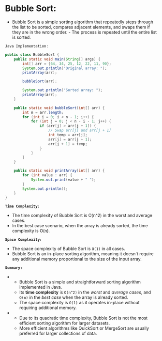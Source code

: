 # Bubble Sort:

- Bubble Sort is a simple sorting algorithm that repeatedly steps through the list to be sorted, compares adjacent elements, and swaps them if they are in the wrong order. - The process is repeated until the entire list is sorted.

`Java Implementation:`

```java
public class BubbleSort {
    public static void main(String[] args) {
        int[] arr = {64, 34, 25, 12, 22, 11, 90};
        System.out.println("Original array: ");
        printArray(arr);

        bubbleSort(arr);

        System.out.println("Sorted array: ");
        printArray(arr);
    }

    public static void bubbleSort(int[] arr) {
        int n = arr.length;
        for (int i = 0; i < n - 1; i++) {
            for (int j = 0; j < n - i - 1; j++) {
                if (arr[j] > arr[j + 1]) {
                    // Swap arr[j] and arr[j + 1]
                    int temp = arr[j];
                    arr[j] = arr[j + 1];
                    arr[j + 1] = temp;
                }
            }
        }
    }

    public static void printArray(int[] arr) {
        for (int value : arr) {
            System.out.print(value + " ");
        }
        System.out.println();
    }
}
```

**`Time Complexity:`**

- The time complexity of Bubble Sort is O(n^2) in the worst and average cases. 
- In the best case scenario, when the array is already sorted, the time complexity is O(n).

**`Space Complexity:`**

- The space complexity of Bubble Sort is `O(1)` in all cases. 
- Bubble Sort is an in-place sorting algorithm, meaning it doesn't require any additional memory proportional to the size of the input array.

**`Summary:`**

- 
    - Bubble Sort is a simple and straightforward sorting algorithm implemented in Java.
    - Its **time complexity** is `O(n^2)` in the *worst* and *average cases*, and `O(n)` in the *best case* when the array is already sorted.
    - The space complexity is `O(1)` as it operates in-place without requiring additional memory.
- 
    - Due to its quadratic time complexity, Bubble Sort is not the most efficient sorting algorithm for larger datasets. 
    - More efficient algorithms like QuickSort or MergeSort are usually preferred for larger collections of data.
